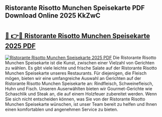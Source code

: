 ## Ristorante Risotto Munchen Speisekarte PDF Download Online 2025 KkZwC

# <h2><a href="http://gcafsv.nevu.top/?p=Ristorante+Risotto+Munchen+Speisekarte">🔗 👉🔴 Ristorante Risotto Munchen Speisekarte 2025 PDF</a></h2>

[![Ristorante Risotto Munchen Speisekarte 2025 PDF](https://i.imgur.com/dBaPXMq.png)](http://gcafsv.nevu.top/?p=Ristorante+Risotto+Munchen+Speisekarte)
Die Ristorante Risotto Munchen Speisekarte ist die Kunst, zwischen einer Vielzahl von Gerichten zu wählen. Es gibt viele leichte und frische Salate auf der Ristorante Risotto Munchen Speisekarte unseres Restaurants. Für diejenigen, die Fleisch mögen, bieten wir eine umfangreiche Auswahl an Gerichten auf der Ristorante Risotto Munchen Speisekarte an: Rindfleisch, Schweinefleisch, Huhn und Fisch. Unseren Auserwählten bieten wir Gourmet-Gerichte wie Schaschlik und Steak an, die auf einem Holzfeuer zubereitet werden. Wenn Sie sich nicht entscheiden können, was Sie von der Ristorante Risotto Munchen Speisekarte wünschen, ist unser Team bereit zu helfen und Ihnen einen komfortablen und angenehmen Service zu bieten.
